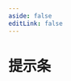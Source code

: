 ```yaml
---
aside: false
editLink: false
---
```


# 提示条

<script setup>
import Chart from '../components/sample/tooltip/index.vue'
</script>
<Chart/>

<!--@include: @/components/sample/tooltip/index.md-->